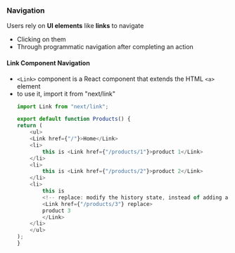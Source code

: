 ### Navigation
Users rely on **UI elements** like **links** to navigate
- Clicking on them
- Through programmatic navigation after completing an action

#### Link Component Navigation
- `<Link>` component is a React component that extends the HTML `<a>` element
- to use it, import it from "next/link"
    ```typescript
    import Link from "next/link";

    export default function Products() {
    return (
        <ul>
        <Link href={"/"}>Home</Link>
        <li>
            this is <Link href={"/products/1"}>product 1</Link>
        </li>
        <li>
            this is <Link href={"/products/2"}>product 2</Link>
        </li>
        <li>
            this is
            <!-- replace: modify the history state, instead of adding a new URL -->
            <Link href={"/products/3"} replace>
            product 3
            </Link>
        </li>
        </ul>
    );
    }
    ```